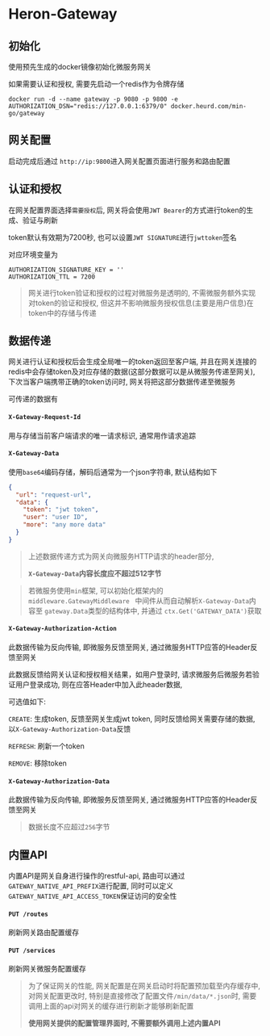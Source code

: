 # Heron-Gateway

## 初始化

使用预先生成的docker镜像初始化微服务网关

如果需要认证和授权, 需要先启动一个redis作为令牌存储

```shell
docker run -d --name gateway -p 9080 -p 9800 -e AUTHORIZATION_DSN="redis://127.0.0.1:6379/0" docker.heurd.com/min-go/gateway
```

## 网关配置

启动完成后通过 `http://ip:9800`进入网关配置页面进行服务和路由配置

## 认证和授权

在网关配置界面选择`需要授权`后, 网关将会使用`JWT Bearer`的方式进行token的生成、验证与刷新

token默认有效期为7200秒, 也可以设置`JWT SIGNATURE`进行`jwttoken`签名

对应环境变量为

```
AUTHORIZATION_SIGNATURE_KEY = ''
AUTHORIZATION_TTL = 7200
```



> 网关进行token验证和授权的过程对微服务是透明的, 不需微服务额外实现对token的验证和授权, 但这并不影响微服务授权信息(主要是用户信息)在token中的存储与传递

## 数据传递

网关进行认证和授权后会生成全局唯一的token返回至客户端, 并且在网关连接的redis中会存储token及对应存储的数据(这部分数据可以是从微服务传递至网关), 下次当客户端携带正确的token访问时, 网关将把这部分数据传递至微服务

可传递的数据有

#### `X-Gateway-Request-Id`

用与存储当前客户端请求的唯一请求标识, 通常用作请求追踪



#### `X-Gateway-Data`

使用`base64`编码存储，解码后通常为一个json字符串, 默认结构如下

```json
{
  "url": "request-url",
  "data": {
    "token": "jwt token",
    "user": "user ID",
    "more": "any more data"
  }
}
```



> 上述数据传递方式为网关向微服务HTTP请求的header部分,
>
> **`X-Gateway-Data`内容长度应不超过512字节**

> 若微服务使用`min`框架, 可以初始化框架内的 `middleware.GatewayMiddleware ` 中间件从而自动解析`X-Gateway-Data`内容至 `gateway.Data`类型的结构体中, 并通过 `ctx.Get('GATEWAY_DATA')`获取



#### `X-Gateway-Authorization-Action`

此数据传输为反向传输, 即微服务反馈至网关, 通过微服务HTTP应答的Header反馈至网关

此数据反馈给网关认证和授权相关结果，如用户登录时, 请求微服务后微服务若验证用户登录成功, 则在应答Header中加入此header数据, 

可选值如下:

`CREATE`: 生成token, 反馈至网关生成jwt token, 同时反馈给网关需要存储的数据, 以`X-Gateway-Authorization-Data`反馈

`REFRESH`: 刷新一个token

`REMOVE`: 移除token



#### `X-Gateway-Authorization-Data`

此数据传输为反向传输, 即微服务反馈至网关, 通过微服务HTTP应答的Header反馈至网关

> 数据长度不应超过`256`字节

## 内置API

内置API是网关自身进行操作的restful-api, 路由可以通过 `GATEWAY_NATIVE_API_PREFIX`进行配置, 同时可以定义 `GATEWAY_NATIVE_API_ACCESS_TOKEN`保证访问的安全性

#### `PUT /routes`

刷新网关路由配置缓存

#### `PUT /services`

刷新网关微服务配置缓存

> 为了保证网关的性能, 网关配置是在网关启动时将配置预加载至内存缓存中, 对网关配置更改时, 特别是直接修改了配置文件`/min/data/*.json`时, 需要调用上面的api对网关的缓存进行刷新才能够刷新配置
>
> **使用网关提供的配置管理界面时, 不需要额外调用上述内置API**